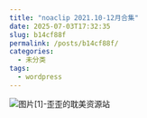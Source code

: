 ```yaml
---
title: "noaclip 2021.10-12月合集"
date: 2025-07-03T17:32:35
slug: b14cf88f
permalink: /posts/b14cf88f/
categories:
  - 未分类
tags:
  - wordpress
---
```


![图片[1]-歪歪的耽美资源站](/images/wp/b14cf88f-72e2d2be.jpg)
